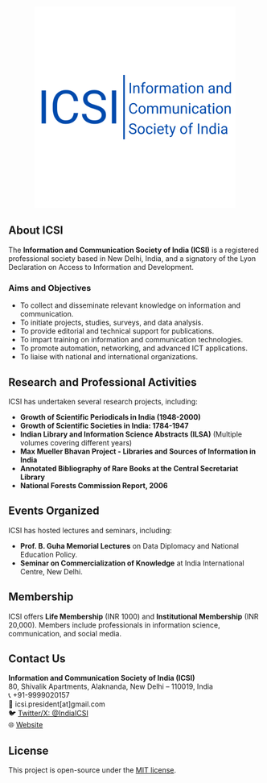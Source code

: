 <p align="center"><a href="http://icsi-in.blogspot.com" target="_blank"><img src="public/asset/mainLogo.png" width="400" alt="ICSI Logo"></a></p>

<p align="center">

[//]: # (<a href="https://github.com/laravel/framework/actions"><img src="https://github.com/laravel/framework/workflows/tests/badge.svg" alt="Build Status"></a>)

[//]: # (<a href="https://packagist.org/packages/laravel/framework"><img src="https://img.shields.io/packagist/dt/laravel/framework" alt="Total Downloads"></a>)

[//]: # (<a href="https://packagist.org/packages/laravel/framework"><img src="https://img.shields.io/packagist/v/laravel/framework" alt="Latest Stable Version"></a>)

[//]: # (<a href="https://packagist.org/packages/laravel/framework"><img src="https://img.shields.io/packagist/l/laravel/framework" alt="License"></a>)
</p>

## About ICSI

The **Information and Communication Society of India (ICSI)** is a registered professional society based in New Delhi,
India, and a signatory of the Lyon Declaration on Access to Information and Development.

### Aims and Objectives

- To collect and disseminate relevant knowledge on information and communication.
- To initiate projects, studies, surveys, and data analysis.
- To provide editorial and technical support for publications.
- To impart training on information and communication technologies.
- To promote automation, networking, and advanced ICT applications.
- To liaise with national and international organizations.

## Research and Professional Activities

ICSI has undertaken several research projects, including:

- **Growth of Scientific Periodicals in India (1948-2000)**
- **Growth of Scientific Societies in India: 1784-1947**
- **Indian Library and Information Science Abstracts (ILSA)** (Multiple volumes covering different years)
- **Max Mueller Bhavan Project - Libraries and Sources of Information in India**
- **Annotated Bibliography of Rare Books at the Central Secretariat Library**
- **National Forests Commission Report, 2006**

## Events Organized

ICSI has hosted lectures and seminars, including:

- **Prof. B. Guha Memorial Lectures** on Data Diplomacy and National Education Policy.
- **Seminar on Commercialization of Knowledge** at India International Centre, New Delhi.

## Membership

ICSI offers **Life Membership** (INR 1000) and **Institutional Membership** (INR 20,000). Members include professionals
in information science, communication, and social media.

## Contact Us

**Information and Communication Society of India (ICSI)**  
80, Shivalik Apartments, Alaknanda, New Delhi – 110019, India  
📞 +91-9999020157  
📧 icsi.president[at]gmail.com  
🐦 [Twitter/X: @IndiaICSI](https://twitter.com/IndiaICSI)  
🌐 [Website](http://icsi-in.blogspot.com)

## License

This project is open-source under the [MIT license](https://opensource.org/licenses/MIT).

